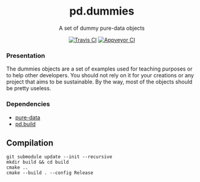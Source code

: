 <p align="center">
  <h1 align="center">
    pd.dummies
  </h1>
  <p align="center">
    A set of dummy pure-data objects
  </p>
  <p align="center">
    <a href="https://travis-ci.org/pierreguillot/pd.dummies"><img src="https://img.shields.io/travis/pierreguillot/pd.dummies.svg?label=travis" alt="Travis CI"></a>
    <a href="https://ci.appveyor.com/project/pierreguillot/pd-dummies/history"><img src="https://img.shields.io/appveyor/ci/pierreguillot/pd-dummies.svg?label=appveyor" alt="Appveyor CI"></a>
  </p>
</p>

### Presentation

The dummies objects are a set of examples used for teaching purposes or to help other developers. You should not rely on it for your creations or any project that aims to be sustainable. By the way, most of the objects should be pretty useless.

### Dependencies

- [pure-data](https://github.com/pure-data/pure-data.git)
- [pd.build](https://github.com/pierreguillot/pd.build.git)

## Compilation

```
git submodule update --init --recursive
mkdir build && cd build
cmake ..
cmake --build . --config Release
```
